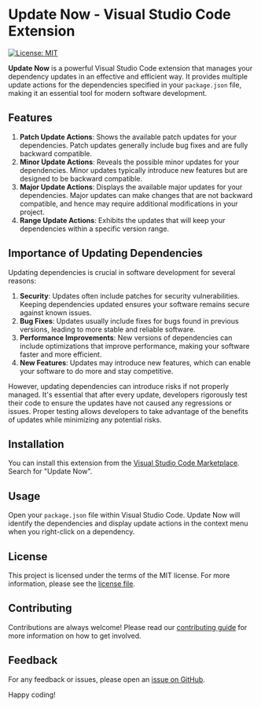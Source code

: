 # Update Now - Visual Studio Code Extension

[![License: MIT](https://img.shields.io/badge/License-MIT-yellow.svg)](https://opensource.org/licenses/MIT)

**Update Now** is a powerful Visual Studio Code extension that manages your dependency updates in an effective and efficient way. It provides multiple update actions for the dependencies specified in your `package.json` file, making it an essential tool for modern software development.

## Features

1. **Patch Update Actions**: Shows the available patch updates for your dependencies. Patch updates generally include bug fixes and are fully backward compatible.
2. **Minor Update Actions**: Reveals the possible minor updates for your dependencies. Minor updates typically introduce new features but are designed to be backward compatible.
3. **Major Update Actions**: Displays the available major updates for your dependencies. Major updates can make changes that are not backward compatible, and hence may require additional modifications in your project.
4. **Range Update Actions**: Exhibits the updates that will keep your dependencies within a specific version range.

## Importance of Updating Dependencies

Updating dependencies is crucial in software development for several reasons:

1. **Security**: Updates often include patches for security vulnerabilities. Keeping dependencies updated ensures your software remains secure against known issues.
2. **Bug Fixes**: Updates usually include fixes for bugs found in previous versions, leading to more stable and reliable software.
3. **Performance Improvements**: New versions of dependencies can include optimizations that improve performance, making your software faster and more efficient.
4. **New Features**: Updates may introduce new features, which can enable your software to do more and stay competitive.

However, updating dependencies can introduce risks if not properly managed. It's essential that after every update, developers rigorously test their code to ensure the updates have not caused any regressions or issues. Proper testing allows developers to take advantage of the benefits of updates while minimizing any potential risks.

## Installation

You can install this extension from the [Visual Studio Code Marketplace](https://marketplace.visualstudio.com/VSCode). Search for "Update Now".

## Usage

Open your `package.json` file within Visual Studio Code. Update Now will identify the dependencies and display update actions in the context menu when you right-click on a dependency.

## License

This project is licensed under the terms of the MIT license. For more information, please see the [license file](LICENSE).

## Contributing

Contributions are always welcome! Please read our [contributing guide](CONTRIBUTING.md) for more information on how to get involved.

## Feedback

For any feedback or issues, please open an [issue on GitHub](https://github.com/your-username/UpdateNow/issues).

Happy coding!

